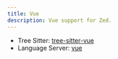```yaml
---
title: Vue
description: Vue support for Zed.
---
```


- Tree Sitter: [tree-sitter-vue](https://github.com/vuejs/language-tools/tree/master/packages/vue-language-server)
- Language Server: [vue](https://github.com/vuejs/language-tools)
